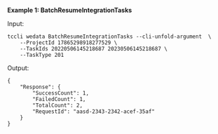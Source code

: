 **Example 1: BatchResumeIntegrationTasks**



Input: 

```
tccli wedata BatchResumeIntegrationTasks --cli-unfold-argument  \
    --ProjectId 17865298918277529 \
    --TaskIds 20220506145218687 20230506145218687 \
    --TaskType 201
```

Output: 
```
{
    "Response": {
        "SuccessCount": 1,
        "FailedCount": 1,
        "TotalCount": 2,
        "RequestId": "aasd-2343-2342-acef-35af"
    }
}
```

